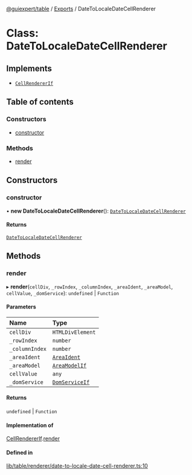 [@guiexpert/table](../README.md) / [Exports](../modules.md) / DateToLocaleDateCellRenderer

# Class: DateToLocaleDateCellRenderer

## Implements

- [`CellRendererIf`](../interfaces/CellRendererIf.md)

## Table of contents

### Constructors

- [constructor](DateToLocaleDateCellRenderer.md#constructor)

### Methods

- [render](DateToLocaleDateCellRenderer.md#render)

## Constructors

### constructor

• **new DateToLocaleDateCellRenderer**(): [`DateToLocaleDateCellRenderer`](DateToLocaleDateCellRenderer.md)

#### Returns

[`DateToLocaleDateCellRenderer`](DateToLocaleDateCellRenderer.md)

## Methods

### render

▸ **render**(`cellDiv`, `_rowIndex`, `_columnIndex`, `_areaIdent`, `_areaModel`, `cellValue`, `_domService`): `undefined` \| `Function`

#### Parameters

| Name | Type |
| :------ | :------ |
| `cellDiv` | `HTMLDivElement` |
| `_rowIndex` | `number` |
| `_columnIndex` | `number` |
| `_areaIdent` | [`AreaIdent`](../modules.md#areaident) |
| `_areaModel` | [`AreaModelIf`](../interfaces/AreaModelIf.md) |
| `cellValue` | `any` |
| `_domService` | [`DomServiceIf`](../interfaces/DomServiceIf.md) |

#### Returns

`undefined` \| `Function`

#### Implementation of

[CellRendererIf](../interfaces/CellRendererIf.md).[render](../interfaces/CellRendererIf.md#render)

#### Defined in

[lib/table/renderer/date-to-locale-date-cell-renderer.ts:10](https://github.com/guiexperttable/ge-table/blob/6aaca3c/libs/table/src/lib/table/renderer/date-to-locale-date-cell-renderer.ts#L10)
